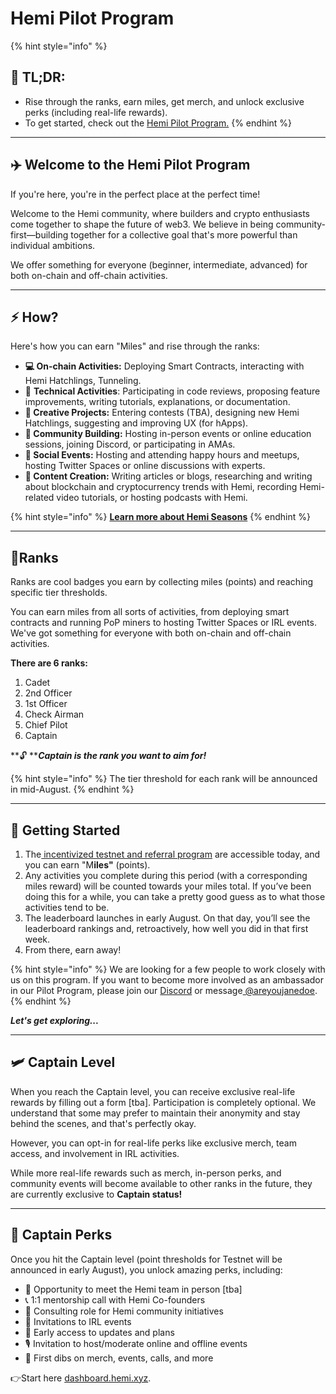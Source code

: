 # Hemi Pilot Program

{% hint style="info" %}
## 📜 **TL;DR:**

* Rise through the ranks, earn miles, get merch, and unlock exclusive perks (including real-life rewards).
* To get started, check out the [Hemi Pilot Program.](http://dashboard.hemi.xyz/)
{% endhint %}

***

## ✈️ Welcome to the Hemi Pilot Program

If you're here, you're in the perfect place at the perfect time!

Welcome to the Hemi community, where builders and crypto enthusiasts come together to shape the future of web3. We believe in being community-first—building together for a collective goal that's more powerful than individual ambitions.

We offer something for everyone (beginner, intermediate, advanced) for both on-chain and off-chain activities.

***

## &#x20;⚡ How?&#x20;

&#x20;Here's how you can earn "Miles" and rise through the ranks:

* **💻 On-chain Activities:** Deploying Smart Contracts, interacting with Hemi Hatchlings, Tunneling.
* 🔧 **Technical Activities**: Participating in code reviews, proposing feature improvements, writing tutorials, explanations, or documentation.
* **🎨 Creative Projects:** Entering contests (TBA), designing new Hemi Hatchlings, suggesting and improving UX (for hApps).
* **🔗 Community Building:** Hosting in-person events or online education sessions, joining Discord, or participating in AMAs.
* **🎉 Social Events:** Hosting and attending happy hours and meetups, hosting Twitter Spaces or online discussions with experts.
* **📝 Content Creation:** Writing articles or blogs, researching and writing about blockchain and cryptocurrency trends with Hemi, recording Hemi-related video tutorials, or hosting podcasts with Hemi.

{% hint style="info" %}
[**Learn more about Hemi Seasons**](https://docs.hemi.xyz/governance/incentives/points#pdf-page-jfwnwievmil2x2lghizb-season-1-testnet)
{% endhint %}

***

## 🏅Ranks

Ranks are cool badges you earn by collecting miles (points) and reaching specific tier thresholds.

You can earn miles from all sorts of activities, from deploying smart contracts and running PoP miners to hosting Twitter Spaces or IRL events. We've got something for everyone with both on-chain and off-chain activities.&#x20;

**There are 6 ranks:**

1. Cadet
2. 2nd Officer
3. 1st Officer
4. Check Airman
5. Chief Pilot
6. Captain

**🔓 **_**Captain is the rank you want to aim for!**_&#x20;

{% hint style="info" %}
The tier threshold for each rank will be announced in mid-August.&#x20;
{% endhint %}

***

## 🏁 Getting Started

1. The[ incentivized testnet and referral program](http://dashboard.hemi.xyz) are accessible today, and you can earn "M**iles"** (points).&#x20;
2. Any activities you complete during this period (with a corresponding miles reward) will be counted towards your miles total. If you’ve been doing this for a while, you can take a pretty good guess as to what those activities tend to be.&#x20;
3. The leaderboard launches in early August. On that day, you’ll see the leaderboard rankings and, retroactively, how well you did in that first week.&#x20;
4. From there, earn away!

{% hint style="info" %}
We are looking for a few people to work closely with us on this program. If you want to become more involved as an ambassador in our Pilot Program, please join our [Discord](https://discord.gg/hemixyz) or message[ @areyoujanedoe](https://x.com/areyoujanedoe).
{% endhint %}

_**Let's get exploring...**_

***

## 🛩️ Captain Level

When you reach the Captain level, you can receive exclusive real-life rewards by filling out a form \[tba]. Participation is completely optional. We understand that some may prefer to maintain their anonymity and stay behind the scenes, and that's perfectly okay.&#x20;

However, you can opt-in for real-life perks like exclusive merch, team access, and involvement in IRL activities.

While more real-life rewards such as merch, in-person perks, and community events will become available to other ranks in the future, they are currently exclusive to **Captain status!**

***

## &#x20;🥇 Captain Perks

Once you hit the Captain level (point thresholds for Testnet will be announced in early August), you unlock amazing perks, including:

* 👫 Opportunity to meet the Hemi team in person \[tba]
* 📞 1:1 mentorship call with Hemi Co-founders
* 💼 Consulting role for Hemi community initiatives
* 🎉 Invitations to IRL events
* 📅 Early access to updates and plans
* 🎙️ Invitation to host/moderate online and offline events
* 🥇 First dibs on merch, events, calls, and more



👉Start here [dashboard.hemi.xyz](https://dashboard.hemi.xyz/).

